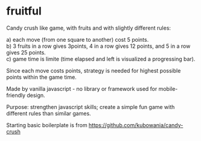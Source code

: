# fruitful
Candy crush like game, with fruits and with slightly different rules:   

a) each move (from one square to another) cost 5 points.   
b) 3 fruits in a row gives 3points, 4 in a row gives 12 points, and 5 in a row gives 25 points.    
c) game time is limite (time elapsed and left is visualized a progressing bar).   

Since each move costs points, strategy is needed for highest possible points within the game time. 

Made by vanilla javascript - no library or framework used for mobile-friendly design. 

Purpose: strengthen javascript skills; create a simple fun game with different rules than similar games. 

Starting basic boilerplate is from https://github.com/kubowania/candy-crush 
